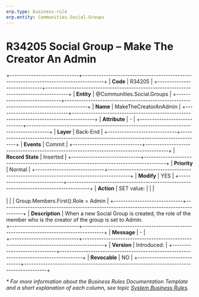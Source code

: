 ```yaml
---
erp.type: business-rule
erp.entity: Communities.Social.Groups
---
```


# R34205 Social Group – Make The Creator An Admin 
+-----------------------------+---------------------------------------------------------------------------------------+
| **Code**                    | R34205                                                                                |
+-----------------------------+---------------------------------------------------------------------------------------+
| **Entity**                  | @Communities.Social.Groups                                                            |
+-----------------------------+---------------------------------------------------------------------------------------+
| **Name**                    | MakeTheCreatorAnAdmin                                                                 |
+-----------------------------+---------------------------------------------------------------------------------------+
| **Attribute**               | \-                                                                                    |
+-----------------------------+---------------------------------------------------------------------------------------+
| **Layer**                   | Back-End                                                                              |
+-----------------------------+---------------------------------------------------------------------------------------+
| **Events**                  | Commit                                                                                |
+-----------------------------+---------------------------------------------------------------------------------------+
| **Record State**            | Inserted                                                                              |
+-----------------------------+---------------------------------------------------------------------------------------+
| **Priority**                | Normal                                                                                |
+-----------------------------+---------------------------------------------------------------------------------------+
| **Modify**                  | YES                                                                                   |
+-----------------------------+---------------------------------------------------------------------------------------+
| **Action**                  | SET value:                                                                            | 
|                             | <br><br>                                                                              | 
|                             | Group.Members.First().Role = Admin                                                    |
+-----------------------------+---------------------------------------------------------------------------------------+
| **Description**             | When a new Social Group is created, the role of the member who is the creator of the group is set to Admin.    
+-----------------------------+---------------------------------------------------------------------------------------+
| **Message**                 | \-                                                                                    |                         
+-----------------------------+---------------------------------------------------------------------------------------+
| **Version**                 | Introduced:                                                                           |
+-----------------------------+---------------------------------------------------------------------------------------+
| **Revocable**               | NO                                                                                    |
+-----------------------------+---------------------------------------------------------------------------------------+

*\* For more information about the Business Rules Documentation Template and a short explanation of each column, see
topic [System Business Rules](../templates/template-description-system-business-rules.md).*
